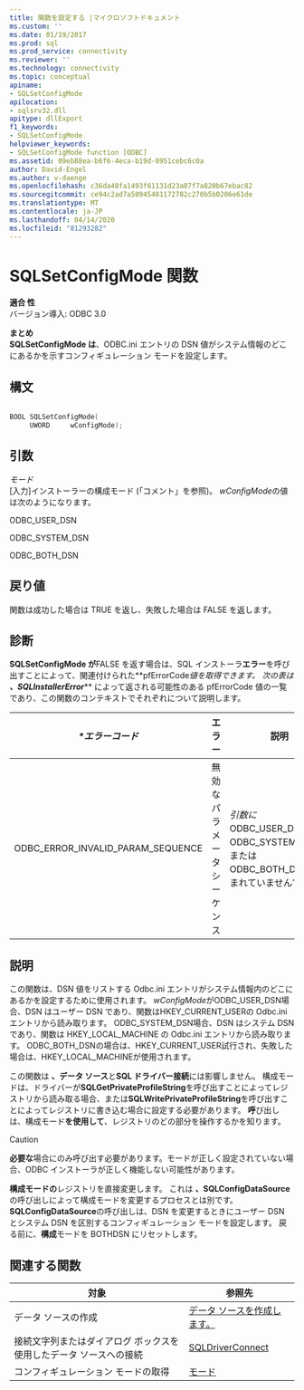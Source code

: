```yaml
---
title: 関数を設定する |マイクロソフトドキュメント
ms.custom: ''
ms.date: 01/19/2017
ms.prod: sql
ms.prod_service: connectivity
ms.reviewer: ''
ms.technology: connectivity
ms.topic: conceptual
apiname:
- SQLSetConfigMode
apilocation:
- sqlsrv32.dll
apitype: dllExport
f1_keywords:
- SQLSetConfigMode
helpviewer_keywords:
- SQLSetConfigMode function [ODBC]
ms.assetid: 09eb88ea-b6f6-4eca-b19d-0951cebc6c0a
author: David-Engel
ms.author: v-daenge
ms.openlocfilehash: c36da48fa1493f61131d23a07f7a820b67ebac82
ms.sourcegitcommit: ce94c2ad7a50945481172782c270b5b0206e61de
ms.translationtype: MT
ms.contentlocale: ja-JP
ms.lasthandoff: 04/14/2020
ms.locfileid: "81293282"
---
```

# <a name="sqlsetconfigmode-function"></a>SQLSetConfigMode 関数
**適合 性**  
 バージョン導入: ODBC 3.0  
  
 **まとめ**  
 **SQLSetConfigMode は**、ODBC.ini エントリの DSN 値がシステム情報のどこにあるかを示すコンフィギュレーション モードを設定します。  
  
## <a name="syntax"></a>構文  
  
```cpp  
  
BOOL SQLSetConfigMode(  
     UWORD     wConfigMode);  
```  
  
## <a name="arguments"></a>引数  
 *モード*  
 [入力]インストーラーの構成モード (「コメント」を参照)。 *wConfigMode*の値は次のようになります。  
  
 ODBC_USER_DSN  
  
 ODBC_SYSTEM_DSN  
  
 ODBC_BOTH_DSN  
  
## <a name="returns"></a>戻り値  
 関数は成功した場合は TRUE を返し、失敗した場合は FALSE を返します。  
  
## <a name="diagnostics"></a>診断  
 **SQLSetConfigMode が**FALSE を返す場合は、SQL インストーラ**エラー**を呼び出すことによって、関連付けられた*\*pfErrorCode*値を取得できます。 次の表は **、SQLInstallerError***\** によって返される可能性のある pfErrorCode 値の一覧であり、この関数のコンテキストでそれぞれについて説明します。  
  
|*\*エラーコード*|エラー|説明|  
|---------------------|-----------|-----------------|  
|ODBC_ERROR_INVALID_PARAM_SEQUENCE|無効なパラメータ シーケンス|*引数に*ODBC_USER_DSN、ODBC_SYSTEM_DSN、またはODBC_BOTH_DSNが含まれていませんでした。|  
  
## <a name="comments"></a>説明  
 この関数は、DSN 値をリストする Odbc.ini エントリがシステム情報内のどこにあるかを設定するために使用されます。 *wConfigMode*がODBC_USER_DSN場合、DSN はユーザー DSN であり、関数はHKEY_CURRENT_USERの Odbc.ini エントリから読み取ります。 ODBC_SYSTEM_DSN場合、DSN はシステム DSN であり、関数は HKEY_LOCAL_MACHINE の Odbc.ini エントリから読み取ります。 ODBC_BOTH_DSNの場合は、HKEY_CURRENT_USER試行され、失敗した場合は、HKEY_LOCAL_MACHINEが使用されます。  
  
 この関数は **、データ ソース**と**SQL ドライバー接続**には影響しません。 構成モードは、ドライバーが**SQLGetPrivateProfileString**を呼び出すことによってレジストリから読み取る場合、または**SQLWritePrivateProfileString**を呼び出すことによってレジストリに書き込む場合に設定する必要があります。 **呼**び出しは、構成モード**を使用して**、レジストリのどの部分を操作するかを知ります。  
  
> [!CAUTION]  
>  **必要な**場合にのみ呼び出す必要があります。モードが正しく設定されていない場合、ODBC インストーラが正しく機能しない可能性があります。  
  
 **構成モードの**レジストリを直接変更します。 これは **、SQLConfigDataSource**の呼び出しによって構成モードを変更するプロセスとは別です。 **SQLConfigDataSource**の呼び出しは、DSN を変更するときにユーザー DSN とシステム DSN を区別するコンフィギュレーション モードを設定します。 戻る前に、**構成**モードを BOTHDSN にリセットします。  
  
## <a name="related-functions"></a>関連する関数  
  
|対象|参照先|  
|---------------------------|---------|  
|データ ソースの作成|[データ ソースを作成します。](../../../odbc/reference/syntax/sqlcreatedatasource-function.md)|  
|接続文字列またはダイアログ ボックスを使用したデータ ソースへの接続|[SQLDriverConnect](../../../odbc/reference/syntax/sqldriverconnect-function.md)|  
|コンフィギュレーション モードの取得|[モード](../../../odbc/reference/syntax/sqlgetconfigmode-function.md)|
